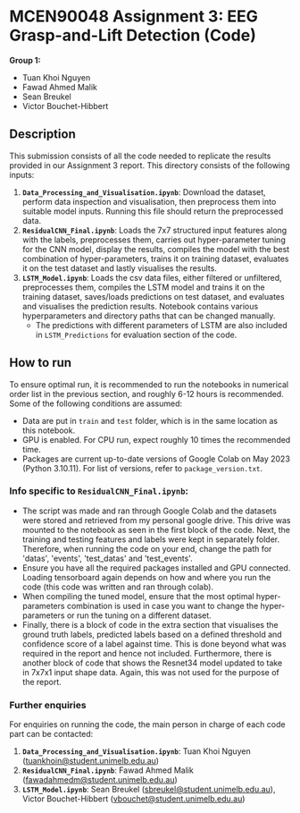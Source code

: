 # MCEN90048 Assignment 3: EEG Grasp-and-Lift Detection (Code)

**Group 1:**
- Tuan Khoi Nguyen
- Fawad Ahmed Malik
- Sean Breukel
- Victor Bouchet-Hibbert

## Description
This submission consists of all the code needed to replicate the results provided in our Assignment 3 report. This directory consists of the following inputs:
1. __`Data_Processing_and_Visualisation.ipynb`__: Download the dataset, perform data inspection and visualisation, then preprocess them into suitable model inputs. Running this file should return the preprocessed data.
2. __`ResidualCNN_Final.ipynb`__: Loads the 7x7 structured input features along with the labels, preprocesses them, carries out hyper-parameter tuning for the CNN model, display the results, compiles the model with the best combination of hyper-parameters, trains it on training dataset, evaluates it on the test dataset and lastly visualises the results.
3. __`LSTM_Model.ipynb`__: Loads the csv data files, either filtered or unfiltered, preprocesses them, compiles the LSTM model and trains it on the training dataset, saves/loads predictions on test dataset, and evaluates and visualises the prediction results. Notebook contains various hyperparameters and directory paths that can be changed manually.
   - The predictions with different parameters of LSTM are also included in `LSTM_Predictions` for evaluation section of the code.

## How to run
To ensure optimal run, it is recommended to run the notebooks in numerical order list in the previous section, and roughly 6-12 hours is recommended. Some of the following conditions are assumed:
- Data are put in `train` and `test` folder, which is in the same location as this notebook.
- GPU is enabled. For CPU run, expect roughly 10 times the recommended time.
- Packages are current up-to-date versions of Google Colab on May 2023 (Python 3.10.11). For list of versions, refer to `package_version.txt`.

### Info specific to __`ResidualCNN_Final.ipynb`__:
- The script was made and ran through Google Colab and the datasets were stored and retrieved from my personal google drive. This drive was mounted to the notebook as seen in the first block of the code. Next, the training and testing features and labels were kept in separately folder. Therefore, when running the code on your end, change the path for 'datas', 'events', 'test_datas' and 'test_events'.
- Ensure you have all the required packages installed and GPU connected. Loading tensorboard again depends on how and where you run the code (this code was written and ran through colab). 
- When compiling the tuned model, ensure that the most optimal hyper-parameters combination is used in case you want to change the hyper-parameters or run the tuning on a different dataset. 
- Finally, there is a block of code in the extra section that visualises the ground truth labels, predicted labels based on a defined threshold and confidence score of a label against time. This is done beyond what was required in the report and hence not included. Furthermore, there is another block of code that shows the Resnet34 model updated to take in 7x7x1 input shape data. Again, this was not used for the purpose of the report.

### Further enquiries  
For enquiries on running the code, the main person in charge of each code part can be contacted:
1. __`Data_Processing_and_Visualisation.ipynb`__: Tuan Khoi Nguyen (tuankhoin@student.unimelb.edu.au)
2. __`ResidualCNN_Final.ipynb`__: Fawad Ahmed Malik (fawadahmedm@student.unimelb.edu.au)
3. __`LSTM_Model.ipynb`__: Sean Breukel (sbreukel@student.unimelb.edu.au),  Victor Bouchet-Hibbert (vbouchet@student.unimelb.edu.au)


